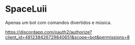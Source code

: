 # SpaceLuii

Apenas um bot com comandos divertidos e música.

https://discordapp.com/oauth2/authorize?client_id=481238426729840651&scope=bot&permissions=8
